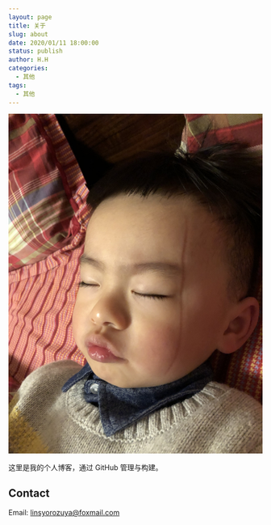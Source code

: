 ```yaml
---
layout: page
title: 关于
slug: about
date: 2020/01/11 18:00:00
status: publish
author: H.H
categories: 
  - 其他
tags: 
  - 其他
---
```


![IMG_1317](../../media/IMG_1317.jpeg)

这里是我的个人博客，通过 GitHub 管理与构建。   


## Contact

Email: linsyorozuya@foxmail.com 



